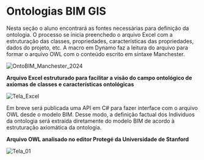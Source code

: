 
# Ontologias BIM GIS 

Nesta seção o aluno encontrará as fontes necessárias para definição da ontologia. O processo se inicia preenchedo o arquivo Excel com a estruturação das classes, propriedades, características das propriedades, dados do projeto, etc. A macro em Dynamo faz a leitura do arquivo para formar o arquivo OWL com o conteúdo escrito em sintaxe Manchester. 
   
![OntoBIM_Manchester_2024](https://github.com/JLMenegotto/OntologiaBIM/assets/9437020/3044ea54-d366-47fb-9b30-8c10b885b272)

**Arquivo Excel estruturado para facilitar a visão do campo ontológico de axiomas de classes e características ontológicas**

  ![Tela_Excel](https://github.com/JLMenegotto/OntologiaBIM/assets/9437020/0b8a08d7-0689-4c31-aacf-835c13487c3b)

Em breve será publicada uma API em C# para fazer interface com o arquivo OWL desde o modelo BIM. Desse modo, a definição factual dos Individuos da ontologia será extraída diretamente do modelo BIM de acordo à estruturação axiomática da ontologia.

**Arquivo OWL analisado no editor Protegé da Universidade de Stanford**
 
![Tela_01](https://github.com/JLMenegotto/OntologiaBIM/assets/9437020/229992a0-fb3e-459b-a532-ab93ad930094)

